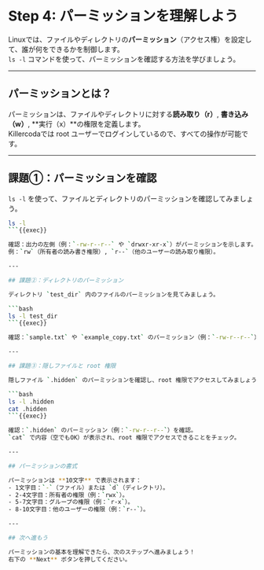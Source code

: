# Step 4: パーミッションを理解しよう

Linuxでは、ファイルやディレクトリの**パーミッション**（アクセス権）を設定して、誰が何をできるかを制御します。  
`ls -l` コマンドを使って、パーミッションを確認する方法を学びましょう。

---

## パーミッションとは？

パーミッションは、ファイルやディレクトリに対する**読み取り（r）**, **書き込み（w）**, **実行（x）**の権限を定義します。  
Killercodaでは root ユーザーでログインしているので、すべての操作が可能です。

---

## 課題①：パーミッションを確認

`ls -l` を使って、ファイルとディレクトリのパーミッションを確認してみましょう。

```bash
ls -l
```{{exec}}

確認：出力の左側（例：`-rw-r--r--` や `drwxr-xr-x`）がパーミッションを示します。  
例：`rw`（所有者の読み書き権限）, `r--`（他のユーザーの読み取り権限）。

---

## 課題②：ディレクトリのパーミッション

ディレクトリ `test_dir` 内のファイルのパーミッションを見てみましょう。

```bash
ls -l test_dir
```{{exec}}

確認：`sample.txt` や `example_copy.txt` のパーミッション（例：`-rw-r--r--`）と、ディレクトリ自体の `drwxr-xr-x` をチェック。

---

## 課題③：隠しファイルと root 権限

隠しファイル `.hidden` のパーミッションを確認し、root 権限でアクセスしてみましょう。

```bash
ls -l .hidden
cat .hidden
```{{exec}}

確認：`.hidden` のパーミッション（例：`-rw-r--r--`）を確認。  
`cat` で内容（空でもOK）が表示され、root 権限でアクセスできることをチェック。

---

## パーミッションの書式

パーミッションは **10文字** で表示されます：
- 1文字目：`-`（ファイル）または `d`（ディレクトリ）。
- 2-4文字目：所有者の権限（例：`rwx`）。
- 5-7文字目：グループの権限（例：`r-x`）。
- 8-10文字目：他のユーザーの権限（例：`r--`）。

---

## 次へ進もう

パーミッションの基本を理解できたら、次のステップへ進みましょう！  
右下の **Next** ボタンを押してください。
